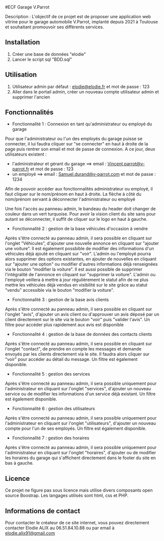 #ECF Garage V.Parrot 

Description : L'objectif de ce projet est de proposer une application web vitrine pour le garage automobile V.Parrot, implanté depuis 2021 à Toulouse et souhaitant promouvoir ses différents services. 

## Installation

1. Créer une base de données "elodie"
2. Lancer le script sql "BDD.sql"


## Utilisation

1. Utilisateur admin par défaut : elodie@elodie.fr et mot de passe : 123
2. Aller dans le portail admin, créer un nouveau compte utilisateur admin et supprimer l'ancien 

## Fonctionnalités 

- Fonctionnalité 1 : Connexion en tant qu'administrateur ou employé du garage 

Pour que l'administrateur ou l'un des employés du garage puisse se connecter, il lui faudra cliquer sur "se connecter" en haut à droite de la page puis rentrer son email et mot de passe de connexion. 
A ce jour, deux utilisateurs existent : 
- l'administrateur et gérant du garage ==> email : Vincent.parrot@v-parrot.fr et mot de passe : 123
- un employé ==> email : Samuel.durand@v-parrot.com et mot de passe : 1234


Afin de pouvoir accéder aux fonctionnalités administrateur ou employé, il faut cliquer sur le nom/prénom en haut à droite. 
La flèche à côté du nom/prénom servant à déconnecter l'administrateur ou employé

Une fois l'accès au panneau admin, le bandeau du header doit changer de couleur dans un vert turquoise. 
Pour avoir la vision client du site sans pour autant se déconnecter, il suffit de cliquer sur le logo en haut à gauche. 

- Fonctionnalité 2 : gestion de la base véhicules d'occasion à vendre

Après s'être connecté au panneau admin, il sera possible en cliquant sur l'onglet "Véhicules", d'ajouter une nouvelle annonce en cliquant sur "ajouter une voiture". 
Il est également possbible de modifier des informations d'un véhicules déjà ajouté en cliquant sur "voir". L'admin ou l'employé pourra alors supprimer des options existantes, en ajouter de nouvelles en cliquant sur "ajouter une option" ou modifier d'autres informations déjà renseignées via le bouton "modifier la voiture". Il est aussi possible de supprimer l'intégralité de l'annonce en cliquant sur "supprimer la voiture". 
L'admin ou l'employé veillera à mettre à jour régulièrement le statut afin de ne plus mettre les véhicules déjà vendus en visibilité sur le site grâce au statut "vendu" accessible via le bouton "modifier la voiture". 

- Fonctionnalité 3 : gestion de la base avis clients 

Après s'être connecté au panneau admin, il sera possible en cliquant sur l'onglet "avis", d'ajouter un avis client ou d'approuver un avis déposé par un client directement sur le site via le bouton "voir" puis "valider l'avis". 
Un filtre pour accéder plus rapidement aux avis est disponible 

- Fonctionnalité 4 : gestion de la base de données des contacts clients 

Après s'être connecté au panneau admin, il sera possible en cliquant sur l'onglet "contact", de prendre en compte les messages et demande envoyés par les clients directement via le site. Il faudra alors cliquer sur "voir" pour accéder au détail du message. 
Un filtre est également disponible.

- Fonctionnalité 5 : gestion des services 

Après s'être connecté au panneau admin, il sera possible uniquement pour l'administrateur en cliquant sur l'onglet "services", d'ajouter un nouveau service ou de modifier les informations d'un service déjà existant. 
Un filtre est également disponible.

- Fonctionnalité 6 : gestion des utilisateurs 

Après s'être connecté au panneau admin, il sera possible uniquement pour l'administrateur en cliquant sur l'onglet "utilisateurs", d'ajouter un nouveau compte pour l'un de ses employés. 
Un filtre est également disponible.

- Fonctionnalité 7 : gestion des horaires 

Après s'être connecté au panneau admin, il sera possible uniquement pour l'administrateur en cliquant sur l'onglet "horaires", d'ajouter ou de modifier les horaires du garage qui s'affichent directement dans le footer du site en bas à gauche. 

## Licence 

Ce projet ne figure pas sous licence mais utilise divers composants open source Boostrap. 
Les langages utilisés sont html, css et PHP. 

## Informations de contact 

Pour contacter le créateur de ce site internet, vous pouvez directement contacter Elodie ALIX au 06.51.84.10.88 ou par email à elodie.alix91@gmail.com
